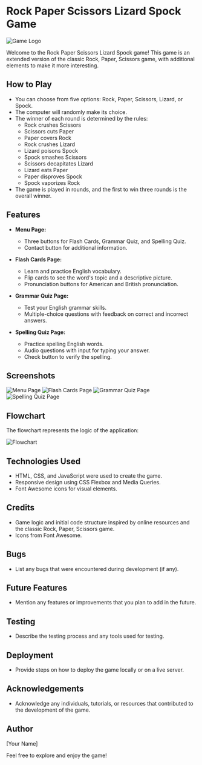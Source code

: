 # Rock Paper Scissors Lizard Spock Game

![Game Logo](assets/images/game_logo.png)

Welcome to the Rock Paper Scissors Lizard Spock game! This game is an extended version of the classic Rock, Paper, Scissors game, with additional elements to make it more interesting.

## How to Play

- You can choose from five options: Rock, Paper, Scissors, Lizard, or Spock.
- The computer will randomly make its choice.
- The winner of each round is determined by the rules:
  - Rock crushes Scissors
  - Scissors cuts Paper
  - Paper covers Rock
  - Rock crushes Lizard
  - Lizard poisons Spock
  - Spock smashes Scissors
  - Scissors decapitates Lizard
  - Lizard eats Paper
  - Paper disproves Spock
  - Spock vaporizes Rock
- The game is played in rounds, and the first to win three rounds is the overall winner.

## Features

- **Menu Page:**
  - Three buttons for Flash Cards, Grammar Quiz, and Spelling Quiz.
  - Contact button for additional information.

- **Flash Cards Page:**
  - Learn and practice English vocabulary.
  - Flip cards to see the word's topic and a descriptive picture.
  - Pronunciation buttons for American and British pronunciation.

- **Grammar Quiz Page:**
  - Test your English grammar skills.
  - Multiple-choice questions with feedback on correct and incorrect answers.

- **Spelling Quiz Page:**
  - Practice spelling English words.
  - Audio questions with input for typing your answer.
  - Check button to verify the spelling.

## Screenshots

![Menu Page](assets/images/screenshots/menu_page.png)
![Flash Cards Page](assets/images/screenshots/flash_cards_page.png)
![Grammar Quiz Page](assets/images/screenshots/grammar_quiz_page.png)
![Spelling Quiz Page](assets/images/screenshots/spelling_quiz_page.png)

## Flowchart

The flowchart represents the logic of the application:

![Flowchart](assets/images/flowchart.png)

## Technologies Used

- HTML, CSS, and JavaScript were used to create the game.
- Responsive design using CSS Flexbox and Media Queries.
- Font Awesome icons for visual elements.

## Credits

- Game logic and initial code structure inspired by online resources and the classic Rock, Paper, Scissors game.
- Icons from Font Awesome.

## Bugs

- List any bugs that were encountered during development (if any).

## Future Features

- Mention any features or improvements that you plan to add in the future.

## Testing

- Describe the testing process and any tools used for testing.

## Deployment

- Provide steps on how to deploy the game locally or on a live server.

## Acknowledgements

- Acknowledge any individuals, tutorials, or resources that contributed to the development of the game.

## Author

[Your Name]

Feel free to explore and enjoy the game!
